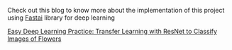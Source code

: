 Check out this blog to know more about the implementation of this project using [Fastai](https://www.fast.ai/) library for deep learning

[Easy Deep Learning Practice: Transfer Learning with ResNet to Classify Images of Flowers](https://medium.com/@nemaminejad/easy-deep-learning-practice-transfer-learning-with-resnet-to-classify-images-of-flowers-7d43179bebbf)
